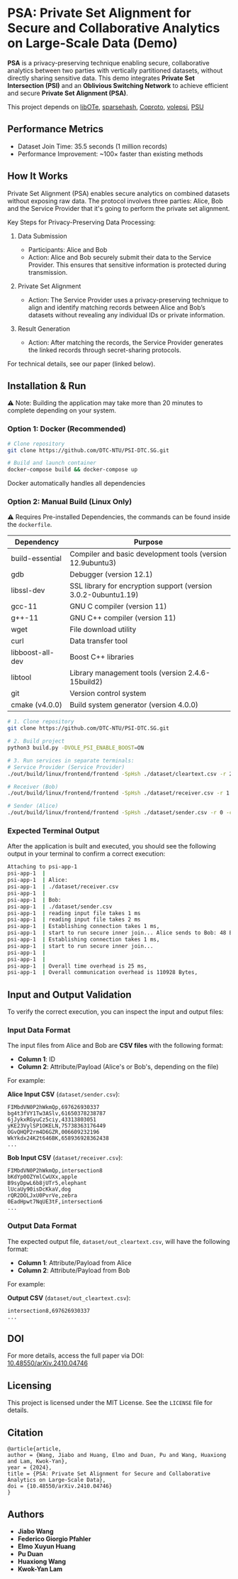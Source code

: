 # PSA: Private Set Alignment for Secure and Collaborative Analytics on Large-Scale Data (Demo)

**PSA** is a privacy-preserving technique enabling secure, collaborative analytics between two parties with vertically partitioned datasets, without directly sharing sensitive data. This demo integrates **Private Set Intersection (PSI)** and an **Oblivious Switching Network** to achieve efficient and secure **Private Set Alignment (PSA)**.

This project depends on [libOTe](https://github.com/osu-crypto/libOTe), [sparsehash](https://github.com/sparsehash/sparsehash), [Coproto](https://github.com/Visa-Research/coproto), [volepsi](https://github.com/Visa-Research/volepsi), [PSU](https://github.com/dujiajun/PSU/tree/master/benes)

## Performance Metrics

- Dataset Join Time: 35.5 seconds (1 million records)
- Performance Improvement: ~100× faster than existing methods



## How It Works
Private Set Alignment (PSA) enables secure analytics on combined datasets without exposing raw data. The protocol involves three parties: Alice, Bob and the Service Provider that it's going to perform the private set alignment.

Key Steps for Privacy-Preserving Data Processing:
1. Data Submission
    - Participants: Alice and Bob
    - Action: Alice and Bob securely submit their data to the Service Provider. This ensures that sensitive information is protected during transmission.

2. Private Set Alignment
    - Action: The Service Provider uses a privacy-preserving technique to align and identify matching records between Alice and Bob’s datasets without revealing any individual IDs or private information.

3. Result Generation
    - Action: After matching the records, the Service Provider generates the linked records through secret-sharing protocols.

For technical details, see our paper (linked below).



## Installation & Run
⚠️ Note: Building the application may take more than 20 minutes to complete depending on your system.

### Option 1: Docker (Recommended)
```bash
# Clone repository
git clone https://github.com/DTC-NTU/PSI-DTC.SG.git

# Build and launch container
docker-compose build && docker-compose up
```
Docker automatically handles all dependencies

### Option 2: Manual Build (Linux Only)
⚠️ Requires Pre-installed Dependencies, the commands can be found inside the `dockerfile`.

| Dependency         | Purpose                                                                  |
|--------------------|--------------------------------------------------------------------------|
| build-essential    | Compiler and basic development tools (version 12.9ubuntu3)               |
| gdb                | Debugger (version 12.1)                                                  |
| libssl-dev         | SSL library for encryption support (version 3.0.2-0ubuntu1.19)           |
| gcc-11             | GNU C compiler (version 11)                                              |
| g++-11             | GNU C++ compiler (version 11)                                            |
| wget               | File download utility                                                    |
| curl               | Data transfer tool                                                       |
| libboost-all-dev   | Boost C++ libraries                                                      |
| libtool            | Library management tools (version 2.4.6-15build2)                        |
| git                | Version control system                                                   |
| cmake (v4.0.0)     | Build system generator (version 4.0.0)                                   |


```bash
# 1. Clone repository
git clone https://github.com/DTC-NTU/PSI-DTC.SG.git

# 2. Build project
python3 build.py -DVOLE_PSI_ENABLE_BOOST=ON

# 3. Run services in separate terminals:
# Service Provider (Service Provider)
./out/build/linux/frontend/frontend -SpHsh ./dataset/cleartext.csv -r 2 -csv -hash 0

# Receiver (Bob)
./out/build/linux/frontend/frontend -SpHsh ./dataset/receiver.csv -r 1 -csv -hash 0

# Sender (Alice)
./out/build/linux/frontend/frontend -SpHsh ./dataset/sender.csv -r 0 -csv -hash 0
```

### Expected Terminal Output
After the application is built and executed, you should see the following output in your terminal to confirm a correct execution:
```bash
Attaching to psi-app-1
psi-app-1  | 
psi-app-1  | Alice:
psi-app-1  | ./dataset/receiver.csv
psi-app-1  | 
psi-app-1  | Bob: 
psi-app-1  | ./dataset/sender.csv
psi-app-1  | reading input file takes 1 ms
psi-app-1  | reading input file takes 2 ms
psi-app-1  | Establishing connection takes 1 ms,
psi-app-1  | start to run secure inner join... Alice sends to Bob: 48 Bytes.
psi-app-1  | Establishing connection takes 1 ms,
psi-app-1  | start to run secure inner join... 
psi-app-1  | 
psi-app-1  | 
psi-app-1  | Overall time overhead is 25 ms,
psi-app-1  | Overall communication overhead is 110928 Bytes, 
```



## Input and Output Validation

To verify the correct execution, you can inspect the input and output files:

### Input Data Format

The input files from Alice and Bob are **CSV files** with the following format:

- **Column 1**: ID
- **Column 2**: Attribute/Payload (Alice's or Bob's, depending on the file)

For example:

**Alice Input CSV** (`dataset/sender.csv`):

```
FIMbdVN0P2hWkmQp,697626930337
bg4t3fVY1Tw3ASlv,61650378238787
6jJykxRGyuCz5ciy,43313803051
yKE23VylSP1OKELN,75738363176449
OGvQHQP2rm4D6GZR,006609232196
WkYkdx24K2t646BK,658936928362438
...
```

**Bob Input CSV** (`dataset/receiver.csv`):

```
FIMbdVN0P2hWkmQp,intersection8
bKdYp0OZYmlCwUXx,apple
B9syDpwL6b8jUTr5,elephant
lUcaUy90isDcKkaV,dog
rQR2DOLJxU0PvrVe,zebra
0EadHpwt7NqUE3tF,intersection6
...
```

### Output Data Format

The expected output file, `dataset/out_cleartext.csv`, will have the following format:

- **Column 1**: Attribute/Payload from Alice 
- **Column 2**: Attribute/Payload from Bob

For example:

**Output CSV** (`dataset/out_cleartext.csv`):

```
intersection8,697626930337
...
```

## DOI

For more details, access the full paper via DOI:  
[10.48550/arXiv.2410.04746](https://arxiv.org/abs/2410.04746)

## Licensing

This project is licensed under the MIT License. See the `LICENSE` file for details.

## Citation

```
@article{article,
author = {Wang, Jiabo and Huang, Elmo and Duan, Pu and Wang, Huaxiong and Lam, Kwok-Yan},
year = {2024},
title = {PSA: Private Set Alignment for Secure and Collaborative Analytics on Large-Scale Data},
doi = {10.48550/arXiv.2410.04746}
}
```

## Authors

- **Jiabo Wang**
- **Federico Giorgio Pfahler**
- **Elmo Xuyun Huang**
- **Pu Duan**
- **Huaxiong Wang**
- **Kwok-Yan Lam**
